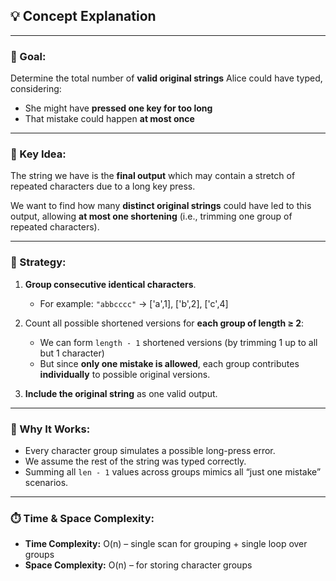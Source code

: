 ## 💡 Concept Explanation

---

### 🔑 Goal:
Determine the total number of **valid original strings** Alice could have typed, considering:
- She might have **pressed one key for too long**
- That mistake could happen **at most once**

---

### 🧠 Key Idea:
The string we have is the **final output** which may contain a stretch of repeated characters due to a long key press.

We want to find how many **distinct original strings** could have led to this output, allowing **at most one shortening** (i.e., trimming one group of repeated characters).

---

### 📐 Strategy:
1. **Group consecutive identical characters**.
   - For example: `"abbcccc"` → ['a',1], ['b',2], ['c',4]

2. Count all possible shortened versions for **each group of length ≥ 2**:
   - We can form `length - 1` shortened versions (by trimming 1 up to all but 1 character)
   - But since **only one mistake is allowed**, each group contributes **individually** to possible original versions.

3. **Include the original string** as one valid output.

---

### 💼 Why It Works:
- Every character group simulates a possible long-press error.
- We assume the rest of the string was typed correctly.
- Summing all `len - 1` values across groups mimics all “just one mistake” scenarios.

---

### ⏱️ Time & Space Complexity:
- **Time Complexity:** O(n) – single scan for grouping + single loop over groups
- **Space Complexity:** O(n) – for storing character groups
